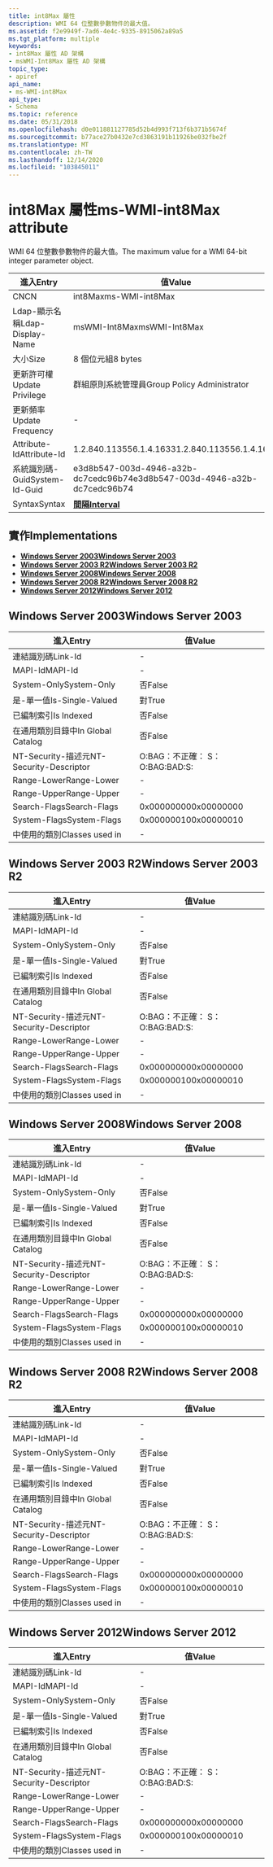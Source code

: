 ```yaml
---
title: int8Max 屬性
description: WMI 64 位整數參數物件的最大值。
ms.assetid: f2e9949f-7ad6-4e4c-9335-8915062a89a5
ms.tgt_platform: multiple
keywords:
- int8Max 屬性 AD 架構
- msWMI-Int8Max 屬性 AD 架構
topic_type:
- apiref
api_name:
- ms-WMI-int8Max
api_type:
- Schema
ms.topic: reference
ms.date: 05/31/2018
ms.openlocfilehash: d0e011881127785d52b4d993f713f6b371b5674f
ms.sourcegitcommit: b77ace27b0432e7cd3863191b11926be032fbe2f
ms.translationtype: MT
ms.contentlocale: zh-TW
ms.lasthandoff: 12/14/2020
ms.locfileid: "103845011"
---
```

# <a name="ms-wmi-int8max-attribute"></a><span data-ttu-id="d72eb-105">int8Max 屬性</span><span class="sxs-lookup"><span data-stu-id="d72eb-105">ms-WMI-int8Max attribute</span></span>

<span data-ttu-id="d72eb-106">WMI 64 位整數參數物件的最大值。</span><span class="sxs-lookup"><span data-stu-id="d72eb-106">The maximum value for a WMI 64-bit integer parameter object.</span></span>



| <span data-ttu-id="d72eb-107">進入</span><span class="sxs-lookup"><span data-stu-id="d72eb-107">Entry</span></span> | <span data-ttu-id="d72eb-108">值</span><span class="sxs-lookup"><span data-stu-id="d72eb-108">Value</span></span> |
|-------------------|--------------------------------------|
| <span data-ttu-id="d72eb-109">CN</span><span class="sxs-lookup"><span data-stu-id="d72eb-109">CN</span></span>                | <span data-ttu-id="d72eb-110">int8Max</span><span class="sxs-lookup"><span data-stu-id="d72eb-110">ms-WMI-int8Max</span></span>                       |
| <span data-ttu-id="d72eb-111">Ldap-顯示名稱</span><span class="sxs-lookup"><span data-stu-id="d72eb-111">Ldap-Display-Name</span></span> | <span data-ttu-id="d72eb-112">msWMI-Int8Max</span><span class="sxs-lookup"><span data-stu-id="d72eb-112">msWMI-Int8Max</span></span>                        |
| <span data-ttu-id="d72eb-113">大小</span><span class="sxs-lookup"><span data-stu-id="d72eb-113">Size</span></span>              | <span data-ttu-id="d72eb-114">8 個位元組</span><span class="sxs-lookup"><span data-stu-id="d72eb-114">8 bytes</span></span>                              |
| <span data-ttu-id="d72eb-115">更新許可權</span><span class="sxs-lookup"><span data-stu-id="d72eb-115">Update Privilege</span></span>  | <span data-ttu-id="d72eb-116">群組原則系統管理員</span><span class="sxs-lookup"><span data-stu-id="d72eb-116">Group Policy Administrator</span></span>           |
| <span data-ttu-id="d72eb-117">更新頻率</span><span class="sxs-lookup"><span data-stu-id="d72eb-117">Update Frequency</span></span>  | \-                                   |
| <span data-ttu-id="d72eb-118">Attribute-Id</span><span class="sxs-lookup"><span data-stu-id="d72eb-118">Attribute-Id</span></span>      | <span data-ttu-id="d72eb-119">1.2.840.113556.1.4.1633</span><span class="sxs-lookup"><span data-stu-id="d72eb-119">1.2.840.113556.1.4.1633</span></span>              |
| <span data-ttu-id="d72eb-120">系統識別碼-Guid</span><span class="sxs-lookup"><span data-stu-id="d72eb-120">System-Id-Guid</span></span>    | <span data-ttu-id="d72eb-121">e3d8b547-003d-4946-a32b-dc7cedc96b74</span><span class="sxs-lookup"><span data-stu-id="d72eb-121">e3d8b547-003d-4946-a32b-dc7cedc96b74</span></span> |
| <span data-ttu-id="d72eb-122">Syntax</span><span class="sxs-lookup"><span data-stu-id="d72eb-122">Syntax</span></span>            | [<span data-ttu-id="d72eb-123">**間隔**</span><span class="sxs-lookup"><span data-stu-id="d72eb-123">**Interval**</span></span>](s-interval.md)       |



## <a name="implementations"></a><span data-ttu-id="d72eb-124">實作</span><span class="sxs-lookup"><span data-stu-id="d72eb-124">Implementations</span></span>

-   [<span data-ttu-id="d72eb-125">**Windows Server 2003**</span><span class="sxs-lookup"><span data-stu-id="d72eb-125">**Windows Server 2003**</span></span>](#windows-server-2003)
-   [<span data-ttu-id="d72eb-126">**Windows Server 2003 R2**</span><span class="sxs-lookup"><span data-stu-id="d72eb-126">**Windows Server 2003 R2**</span></span>](#windows-server-2003-r2)
-   [<span data-ttu-id="d72eb-127">**Windows Server 2008**</span><span class="sxs-lookup"><span data-stu-id="d72eb-127">**Windows Server 2008**</span></span>](#windows-server-2008)
-   [<span data-ttu-id="d72eb-128">**Windows Server 2008 R2**</span><span class="sxs-lookup"><span data-stu-id="d72eb-128">**Windows Server 2008 R2**</span></span>](#windows-server-2008-r2)
-   [<span data-ttu-id="d72eb-129">**Windows Server 2012**</span><span class="sxs-lookup"><span data-stu-id="d72eb-129">**Windows Server 2012**</span></span>](#windows-server-2012)

## <a name="windows-server-2003"></a><span data-ttu-id="d72eb-130">Windows Server 2003</span><span class="sxs-lookup"><span data-stu-id="d72eb-130">Windows Server 2003</span></span>



| <span data-ttu-id="d72eb-131">進入</span><span class="sxs-lookup"><span data-stu-id="d72eb-131">Entry</span></span> | <span data-ttu-id="d72eb-132">值</span><span class="sxs-lookup"><span data-stu-id="d72eb-132">Value</span></span> |
|------------------------|--------------|
| <span data-ttu-id="d72eb-133">連結識別碼</span><span class="sxs-lookup"><span data-stu-id="d72eb-133">Link-Id</span></span>                | \-           |
| <span data-ttu-id="d72eb-134">MAPI-Id</span><span class="sxs-lookup"><span data-stu-id="d72eb-134">MAPI-Id</span></span>                | \-           |
| <span data-ttu-id="d72eb-135">System-Only</span><span class="sxs-lookup"><span data-stu-id="d72eb-135">System-Only</span></span>            | <span data-ttu-id="d72eb-136">否</span><span class="sxs-lookup"><span data-stu-id="d72eb-136">False</span></span>        |
| <span data-ttu-id="d72eb-137">是-單一值</span><span class="sxs-lookup"><span data-stu-id="d72eb-137">Is-Single-Valued</span></span>       | <span data-ttu-id="d72eb-138">對</span><span class="sxs-lookup"><span data-stu-id="d72eb-138">True</span></span>         |
| <span data-ttu-id="d72eb-139">已編制索引</span><span class="sxs-lookup"><span data-stu-id="d72eb-139">Is Indexed</span></span>             | <span data-ttu-id="d72eb-140">否</span><span class="sxs-lookup"><span data-stu-id="d72eb-140">False</span></span>        |
| <span data-ttu-id="d72eb-141">在通用類別目錄中</span><span class="sxs-lookup"><span data-stu-id="d72eb-141">In Global Catalog</span></span>      | <span data-ttu-id="d72eb-142">否</span><span class="sxs-lookup"><span data-stu-id="d72eb-142">False</span></span>        |
| <span data-ttu-id="d72eb-143">NT-Security-描述元</span><span class="sxs-lookup"><span data-stu-id="d72eb-143">NT-Security-Descriptor</span></span> | <span data-ttu-id="d72eb-144">O:BAG：不正確： S：</span><span class="sxs-lookup"><span data-stu-id="d72eb-144">O:BAG:BAD:S:</span></span> |
| <span data-ttu-id="d72eb-145">Range-Lower</span><span class="sxs-lookup"><span data-stu-id="d72eb-145">Range-Lower</span></span>            | \-           |
| <span data-ttu-id="d72eb-146">Range-Upper</span><span class="sxs-lookup"><span data-stu-id="d72eb-146">Range-Upper</span></span>            | \-           |
| <span data-ttu-id="d72eb-147">Search-Flags</span><span class="sxs-lookup"><span data-stu-id="d72eb-147">Search-Flags</span></span>           | <span data-ttu-id="d72eb-148">0x00000000</span><span class="sxs-lookup"><span data-stu-id="d72eb-148">0x00000000</span></span>   |
| <span data-ttu-id="d72eb-149">System-Flags</span><span class="sxs-lookup"><span data-stu-id="d72eb-149">System-Flags</span></span>           | <span data-ttu-id="d72eb-150">0x00000010</span><span class="sxs-lookup"><span data-stu-id="d72eb-150">0x00000010</span></span>   |
| <span data-ttu-id="d72eb-151">中使用的類別</span><span class="sxs-lookup"><span data-stu-id="d72eb-151">Classes used in</span></span>        | \-           |



## <a name="windows-server-2003-r2"></a><span data-ttu-id="d72eb-152">Windows Server 2003 R2</span><span class="sxs-lookup"><span data-stu-id="d72eb-152">Windows Server 2003 R2</span></span>



| <span data-ttu-id="d72eb-153">進入</span><span class="sxs-lookup"><span data-stu-id="d72eb-153">Entry</span></span> | <span data-ttu-id="d72eb-154">值</span><span class="sxs-lookup"><span data-stu-id="d72eb-154">Value</span></span> |
|------------------------|--------------|
| <span data-ttu-id="d72eb-155">連結識別碼</span><span class="sxs-lookup"><span data-stu-id="d72eb-155">Link-Id</span></span>                | \-           |
| <span data-ttu-id="d72eb-156">MAPI-Id</span><span class="sxs-lookup"><span data-stu-id="d72eb-156">MAPI-Id</span></span>                | \-           |
| <span data-ttu-id="d72eb-157">System-Only</span><span class="sxs-lookup"><span data-stu-id="d72eb-157">System-Only</span></span>            | <span data-ttu-id="d72eb-158">否</span><span class="sxs-lookup"><span data-stu-id="d72eb-158">False</span></span>        |
| <span data-ttu-id="d72eb-159">是-單一值</span><span class="sxs-lookup"><span data-stu-id="d72eb-159">Is-Single-Valued</span></span>       | <span data-ttu-id="d72eb-160">對</span><span class="sxs-lookup"><span data-stu-id="d72eb-160">True</span></span>         |
| <span data-ttu-id="d72eb-161">已編制索引</span><span class="sxs-lookup"><span data-stu-id="d72eb-161">Is Indexed</span></span>             | <span data-ttu-id="d72eb-162">否</span><span class="sxs-lookup"><span data-stu-id="d72eb-162">False</span></span>        |
| <span data-ttu-id="d72eb-163">在通用類別目錄中</span><span class="sxs-lookup"><span data-stu-id="d72eb-163">In Global Catalog</span></span>      | <span data-ttu-id="d72eb-164">否</span><span class="sxs-lookup"><span data-stu-id="d72eb-164">False</span></span>        |
| <span data-ttu-id="d72eb-165">NT-Security-描述元</span><span class="sxs-lookup"><span data-stu-id="d72eb-165">NT-Security-Descriptor</span></span> | <span data-ttu-id="d72eb-166">O:BAG：不正確： S：</span><span class="sxs-lookup"><span data-stu-id="d72eb-166">O:BAG:BAD:S:</span></span> |
| <span data-ttu-id="d72eb-167">Range-Lower</span><span class="sxs-lookup"><span data-stu-id="d72eb-167">Range-Lower</span></span>            | \-           |
| <span data-ttu-id="d72eb-168">Range-Upper</span><span class="sxs-lookup"><span data-stu-id="d72eb-168">Range-Upper</span></span>            | \-           |
| <span data-ttu-id="d72eb-169">Search-Flags</span><span class="sxs-lookup"><span data-stu-id="d72eb-169">Search-Flags</span></span>           | <span data-ttu-id="d72eb-170">0x00000000</span><span class="sxs-lookup"><span data-stu-id="d72eb-170">0x00000000</span></span>   |
| <span data-ttu-id="d72eb-171">System-Flags</span><span class="sxs-lookup"><span data-stu-id="d72eb-171">System-Flags</span></span>           | <span data-ttu-id="d72eb-172">0x00000010</span><span class="sxs-lookup"><span data-stu-id="d72eb-172">0x00000010</span></span>   |
| <span data-ttu-id="d72eb-173">中使用的類別</span><span class="sxs-lookup"><span data-stu-id="d72eb-173">Classes used in</span></span>        | \-           |



## <a name="windows-server-2008"></a><span data-ttu-id="d72eb-174">Windows Server 2008</span><span class="sxs-lookup"><span data-stu-id="d72eb-174">Windows Server 2008</span></span>



| <span data-ttu-id="d72eb-175">進入</span><span class="sxs-lookup"><span data-stu-id="d72eb-175">Entry</span></span> | <span data-ttu-id="d72eb-176">值</span><span class="sxs-lookup"><span data-stu-id="d72eb-176">Value</span></span> |
|------------------------|--------------|
| <span data-ttu-id="d72eb-177">連結識別碼</span><span class="sxs-lookup"><span data-stu-id="d72eb-177">Link-Id</span></span>                | \-           |
| <span data-ttu-id="d72eb-178">MAPI-Id</span><span class="sxs-lookup"><span data-stu-id="d72eb-178">MAPI-Id</span></span>                | \-           |
| <span data-ttu-id="d72eb-179">System-Only</span><span class="sxs-lookup"><span data-stu-id="d72eb-179">System-Only</span></span>            | <span data-ttu-id="d72eb-180">否</span><span class="sxs-lookup"><span data-stu-id="d72eb-180">False</span></span>        |
| <span data-ttu-id="d72eb-181">是-單一值</span><span class="sxs-lookup"><span data-stu-id="d72eb-181">Is-Single-Valued</span></span>       | <span data-ttu-id="d72eb-182">對</span><span class="sxs-lookup"><span data-stu-id="d72eb-182">True</span></span>         |
| <span data-ttu-id="d72eb-183">已編制索引</span><span class="sxs-lookup"><span data-stu-id="d72eb-183">Is Indexed</span></span>             | <span data-ttu-id="d72eb-184">否</span><span class="sxs-lookup"><span data-stu-id="d72eb-184">False</span></span>        |
| <span data-ttu-id="d72eb-185">在通用類別目錄中</span><span class="sxs-lookup"><span data-stu-id="d72eb-185">In Global Catalog</span></span>      | <span data-ttu-id="d72eb-186">否</span><span class="sxs-lookup"><span data-stu-id="d72eb-186">False</span></span>        |
| <span data-ttu-id="d72eb-187">NT-Security-描述元</span><span class="sxs-lookup"><span data-stu-id="d72eb-187">NT-Security-Descriptor</span></span> | <span data-ttu-id="d72eb-188">O:BAG：不正確： S：</span><span class="sxs-lookup"><span data-stu-id="d72eb-188">O:BAG:BAD:S:</span></span> |
| <span data-ttu-id="d72eb-189">Range-Lower</span><span class="sxs-lookup"><span data-stu-id="d72eb-189">Range-Lower</span></span>            | \-           |
| <span data-ttu-id="d72eb-190">Range-Upper</span><span class="sxs-lookup"><span data-stu-id="d72eb-190">Range-Upper</span></span>            | \-           |
| <span data-ttu-id="d72eb-191">Search-Flags</span><span class="sxs-lookup"><span data-stu-id="d72eb-191">Search-Flags</span></span>           | <span data-ttu-id="d72eb-192">0x00000000</span><span class="sxs-lookup"><span data-stu-id="d72eb-192">0x00000000</span></span>   |
| <span data-ttu-id="d72eb-193">System-Flags</span><span class="sxs-lookup"><span data-stu-id="d72eb-193">System-Flags</span></span>           | <span data-ttu-id="d72eb-194">0x00000010</span><span class="sxs-lookup"><span data-stu-id="d72eb-194">0x00000010</span></span>   |
| <span data-ttu-id="d72eb-195">中使用的類別</span><span class="sxs-lookup"><span data-stu-id="d72eb-195">Classes used in</span></span>        | \-           |



## <a name="windows-server-2008-r2"></a><span data-ttu-id="d72eb-196">Windows Server 2008 R2</span><span class="sxs-lookup"><span data-stu-id="d72eb-196">Windows Server 2008 R2</span></span>



| <span data-ttu-id="d72eb-197">進入</span><span class="sxs-lookup"><span data-stu-id="d72eb-197">Entry</span></span> | <span data-ttu-id="d72eb-198">值</span><span class="sxs-lookup"><span data-stu-id="d72eb-198">Value</span></span> |
|------------------------|--------------|
| <span data-ttu-id="d72eb-199">連結識別碼</span><span class="sxs-lookup"><span data-stu-id="d72eb-199">Link-Id</span></span>                | \-           |
| <span data-ttu-id="d72eb-200">MAPI-Id</span><span class="sxs-lookup"><span data-stu-id="d72eb-200">MAPI-Id</span></span>                | \-           |
| <span data-ttu-id="d72eb-201">System-Only</span><span class="sxs-lookup"><span data-stu-id="d72eb-201">System-Only</span></span>            | <span data-ttu-id="d72eb-202">否</span><span class="sxs-lookup"><span data-stu-id="d72eb-202">False</span></span>        |
| <span data-ttu-id="d72eb-203">是-單一值</span><span class="sxs-lookup"><span data-stu-id="d72eb-203">Is-Single-Valued</span></span>       | <span data-ttu-id="d72eb-204">對</span><span class="sxs-lookup"><span data-stu-id="d72eb-204">True</span></span>         |
| <span data-ttu-id="d72eb-205">已編制索引</span><span class="sxs-lookup"><span data-stu-id="d72eb-205">Is Indexed</span></span>             | <span data-ttu-id="d72eb-206">否</span><span class="sxs-lookup"><span data-stu-id="d72eb-206">False</span></span>        |
| <span data-ttu-id="d72eb-207">在通用類別目錄中</span><span class="sxs-lookup"><span data-stu-id="d72eb-207">In Global Catalog</span></span>      | <span data-ttu-id="d72eb-208">否</span><span class="sxs-lookup"><span data-stu-id="d72eb-208">False</span></span>        |
| <span data-ttu-id="d72eb-209">NT-Security-描述元</span><span class="sxs-lookup"><span data-stu-id="d72eb-209">NT-Security-Descriptor</span></span> | <span data-ttu-id="d72eb-210">O:BAG：不正確： S：</span><span class="sxs-lookup"><span data-stu-id="d72eb-210">O:BAG:BAD:S:</span></span> |
| <span data-ttu-id="d72eb-211">Range-Lower</span><span class="sxs-lookup"><span data-stu-id="d72eb-211">Range-Lower</span></span>            | \-           |
| <span data-ttu-id="d72eb-212">Range-Upper</span><span class="sxs-lookup"><span data-stu-id="d72eb-212">Range-Upper</span></span>            | \-           |
| <span data-ttu-id="d72eb-213">Search-Flags</span><span class="sxs-lookup"><span data-stu-id="d72eb-213">Search-Flags</span></span>           | <span data-ttu-id="d72eb-214">0x00000000</span><span class="sxs-lookup"><span data-stu-id="d72eb-214">0x00000000</span></span>   |
| <span data-ttu-id="d72eb-215">System-Flags</span><span class="sxs-lookup"><span data-stu-id="d72eb-215">System-Flags</span></span>           | <span data-ttu-id="d72eb-216">0x00000010</span><span class="sxs-lookup"><span data-stu-id="d72eb-216">0x00000010</span></span>   |
| <span data-ttu-id="d72eb-217">中使用的類別</span><span class="sxs-lookup"><span data-stu-id="d72eb-217">Classes used in</span></span>        | \-           |



## <a name="windows-server-2012"></a><span data-ttu-id="d72eb-218">Windows Server 2012</span><span class="sxs-lookup"><span data-stu-id="d72eb-218">Windows Server 2012</span></span>



| <span data-ttu-id="d72eb-219">進入</span><span class="sxs-lookup"><span data-stu-id="d72eb-219">Entry</span></span> | <span data-ttu-id="d72eb-220">值</span><span class="sxs-lookup"><span data-stu-id="d72eb-220">Value</span></span> |
|------------------------|--------------|
| <span data-ttu-id="d72eb-221">連結識別碼</span><span class="sxs-lookup"><span data-stu-id="d72eb-221">Link-Id</span></span>                | \-           |
| <span data-ttu-id="d72eb-222">MAPI-Id</span><span class="sxs-lookup"><span data-stu-id="d72eb-222">MAPI-Id</span></span>                | \-           |
| <span data-ttu-id="d72eb-223">System-Only</span><span class="sxs-lookup"><span data-stu-id="d72eb-223">System-Only</span></span>            | <span data-ttu-id="d72eb-224">否</span><span class="sxs-lookup"><span data-stu-id="d72eb-224">False</span></span>        |
| <span data-ttu-id="d72eb-225">是-單一值</span><span class="sxs-lookup"><span data-stu-id="d72eb-225">Is-Single-Valued</span></span>       | <span data-ttu-id="d72eb-226">對</span><span class="sxs-lookup"><span data-stu-id="d72eb-226">True</span></span>         |
| <span data-ttu-id="d72eb-227">已編制索引</span><span class="sxs-lookup"><span data-stu-id="d72eb-227">Is Indexed</span></span>             | <span data-ttu-id="d72eb-228">否</span><span class="sxs-lookup"><span data-stu-id="d72eb-228">False</span></span>        |
| <span data-ttu-id="d72eb-229">在通用類別目錄中</span><span class="sxs-lookup"><span data-stu-id="d72eb-229">In Global Catalog</span></span>      | <span data-ttu-id="d72eb-230">否</span><span class="sxs-lookup"><span data-stu-id="d72eb-230">False</span></span>        |
| <span data-ttu-id="d72eb-231">NT-Security-描述元</span><span class="sxs-lookup"><span data-stu-id="d72eb-231">NT-Security-Descriptor</span></span> | <span data-ttu-id="d72eb-232">O:BAG：不正確： S：</span><span class="sxs-lookup"><span data-stu-id="d72eb-232">O:BAG:BAD:S:</span></span> |
| <span data-ttu-id="d72eb-233">Range-Lower</span><span class="sxs-lookup"><span data-stu-id="d72eb-233">Range-Lower</span></span>            | \-           |
| <span data-ttu-id="d72eb-234">Range-Upper</span><span class="sxs-lookup"><span data-stu-id="d72eb-234">Range-Upper</span></span>            | \-           |
| <span data-ttu-id="d72eb-235">Search-Flags</span><span class="sxs-lookup"><span data-stu-id="d72eb-235">Search-Flags</span></span>           | <span data-ttu-id="d72eb-236">0x00000000</span><span class="sxs-lookup"><span data-stu-id="d72eb-236">0x00000000</span></span>   |
| <span data-ttu-id="d72eb-237">System-Flags</span><span class="sxs-lookup"><span data-stu-id="d72eb-237">System-Flags</span></span>           | <span data-ttu-id="d72eb-238">0x00000010</span><span class="sxs-lookup"><span data-stu-id="d72eb-238">0x00000010</span></span>   |
| <span data-ttu-id="d72eb-239">中使用的類別</span><span class="sxs-lookup"><span data-stu-id="d72eb-239">Classes used in</span></span>        | \-           |



 

 




